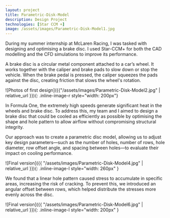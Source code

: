 ```yaml
---
layout: project
title: Parametric-Disk-Model 
description: Design Project
technologies: [Star CCM +]
image: /assets/images/Parametric-Disk-Model1.jpg
---
```


During my summer internship at McLaren Racing, I was tasked with designing and optimising a brake disc. I used Star-CCM+ for both the CAD modelling and the CFD simulations to improve its performance.


A brake disc is a circular metal component attached to a car’s wheel. It works together with the caliper and brake pads to slow down or stop the vehicle. When the brake pedal is pressed, the caliper squeezes the pads against the disc, creating friction that slows the wheel's rotation.


![Photos of first design]({{"/assets/images/Parametric-Disk-Model2.jpg" | relative_url }}){: .inline-image-r style="width: 200px"}


In Formula One, the extremely high speeds generate significant heat in the wheels and brake disc. To address this, my team and I aimed to design a brake disc that could be cooled as efficiently as possible by optimising the shape and hole pattern to allow airflow without compromising structural integrity.

Our approach was to create a parametric disc model, allowing us to adjust key design parameters—such as the number of holes, number of rows, hole diameter, row offset angle, and spacing between holes—to evaluate their impact on cooling performance.

![Final version]({{ "/assets/images/Parametric-Disk-Model4.jpg" | relative_url }}){: .inline-image-l style="width: 260px" }

We found that a linear hole pattern caused stress to accumulate in specific areas, increasing the risk of cracking. To prevent this, we introduced an angular offset between rows, which helped distribute the stresses more evenly across the disc.

![Final version]({{ "/assets/images/Parametric-Disk-Model6.jpg" | relative_url }}){: .inline-image-l style="width: 200px" }



